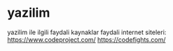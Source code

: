 # yazilim
yazilim ile ilgili faydali kaynaklar
faydali internet siteleri:
https://www.codeproject.com/
https://codefights.com/
